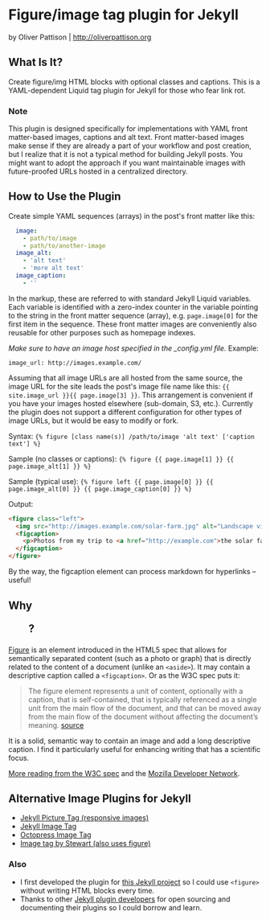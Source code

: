 # Figure/image tag plugin for Jekyll

by Oliver Pattison | http://oliverpattison.org

## What Is It?

Create figure/img HTML blocks with optional classes and captions. This is a YAML-dependent Liquid tag plugin for Jekyll for those who fear link rot.

### Note

This plugin is designed specifically for implementations with YAML front matter-based images, captions and alt text. Front matter-based images make sense if they are already a part of your workflow and post creation, but I realize that it is not a typical method for building Jekyll posts. You might want to adopt the approach if you want maintainable images with future-proofed URLs hosted in a centralized directory.

## How to Use the Plugin

Create simple YAML sequences (arrays) in the post's front matter like this:

``` yaml
  image:
    - path/to/image
    - path/to/another-image
  image_alt:
    - 'alt text'
    - 'more alt text'
  image_caption:
    - ''
```

In the markup, these are referred to with standard Jekyll Liquid variables. Each variable is identified with a zero-index counter in the variable pointing to the string in the front matter sequence (array), e.g. `page.image[0]` for the first item in the sequence. These front matter images are conveniently also reusable for other purposes such as homepage indexes.

*Make sure to have an image host specified in the _config.yml file.* Example:

  `image_url: http://images.example.com/`

Assuming that all image URLs are all hosted from the same source, the image URL for the site leads the post's image file name like this: `{{ site.image_url }}{{ page.image[3] }}`. This arrangement is convenient if you have your images hosted elsewhere (sub-domain, S3, etc.). Currently the plugin does not support a different configuration for other types of image URLs, but it would be easy to modify or fork.

Syntax: 
`{% figure [class name(s)] /path/to/image 'alt text' ['caption text'] %}`

Sample (no classes or captions):
`{% figure {{ page.image[1] }} {{ page.image_alt[1] }} %}`

Sample (typical use): 
`{% figure left {{ page.image[0] }} {{ page.image_alt[0] }} {{ page.image_caption[0] }} %}`

Output:

``` html
<figure class="left">
  <img src="http://images.example.com/solar-farm.jpg" alt="Landscape view of solar farm">
  <figcaption>
    <p>Photos from my trip to <a href="http://example.com">the solar farm</a>.</p>
  </figcaption>
</figure>
```

By the way, the figcaption element can process markdown for hyperlinks – useful!

## Why <figure>?

[Figure](http://dev.w3.org/html5/markup/figure.html) is an element introduced in the HTML5 spec that allows for semantically separated content (such as a photo or graph) that is directly related to the content of a document (unlike an `<aside>`). It may contain a descriptive caption called a `<figcaption>`. Or as the W3C spec puts it:

> The figure element represents a unit of content, optionally with a caption, that is self-contained, that is typically referenced as a single unit from the main flow of the document, and that can be moved away from the main flow of the document without affecting the document’s meaning.
[source](http://dev.w3.org/html5/markup/figure.html)

It is a solid, semantic way to contain an image and add a long descriptive caption. I find it particularly useful for enhancing writing that has a scientific focus.

[More reading from the W3C spec](http://www.whatwg.org/specs/web-apps/current-work/multipage/grouping-content.html#the-figure-element) and the [Mozilla Developer Network](https://developer.mozilla.org/en-US/docs/Web/HTML/Element/figure).

## Alternative Image Plugins for Jekyll

- [Jekyll Picture Tag (responsive images)](https://github.com/robwierzbowski/jekyll-picture-tag)
- [Jekyll Image Tag](https://github.com/robwierzbowski/jekyll-image-tag)
- [Octopress Image Tag](https://github.com/imathis/octopress/blob/master/plugins/image_tag.rb)
- [Image tag by Stewart (also uses figure)](https://github.com/stewart/blog/blob/master/plugins/image_tag.rb)

### Also

- I first developed the plugin for [this Jekyll project](https://github.com/opattison/jeancflanagan) so I could use `<figure>` without writing HTML blocks every time.
- Thanks to other [Jekyll plugin developers](http://jekyllrb.com/docs/plugins/) for open sourcing and documenting their plugins so I could borrow and learn.